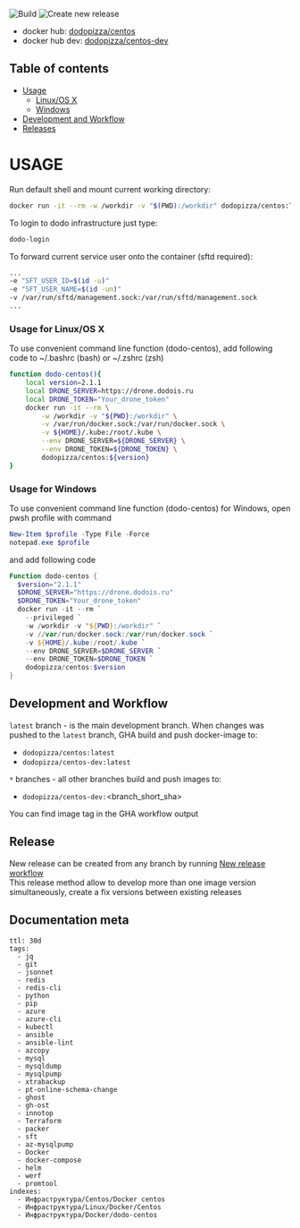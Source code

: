 ![Build](https://github.com/dodopizza/centos/workflows/Build/badge.svg?branch=latest&event=push)
![Create new release](https://github.com/dodopizza/centos/workflows/Create%20new%20release/badge.svg?event=workflow_dispatch)

* docker hub: [dodopizza/centos](https://hub.docker.com/r/dodopizza/centos)
* docker hub dev: [dodopizza/centos-dev](https://hub.docker.com/r/dodopizza/centos-dev)

## Table of contents
* [Usage](#usage)
  * [Linux/OS X](#usage-for-linuxos-x)
  * [Windows](#usage-for-windows)
* [Development and Workflow](#development-and-workflow)
* [Releases](#releases)

# USAGE

Run default shell and mount current working directory:
```bash
docker run -it --rm -w /workdir -v "$(PWD):/workdir" dodopizza/centos:TAG
```

To login to dodo infrastructure just type:
```bash
dodo-login
```

To forward current service user onto the container (sftd required):
```bash
...
-e "SFT_USER_ID=$(id -u)"
-e "SFT_USER_NAME=$(id -un)"
-v /var/run/sftd/management.sock:/var/run/sftd/management.sock
...
```

### Usage for Linux/OS X

To use convenient command line function (dodo-centos), add following code to ~/.bashrc (bash) or ~/.zshrc (zsh)
```bash
function dodo-centos(){
	local version=2.1.1
	local DRONE_SERVER=https://drone.dodois.ru
	local DRONE_TOKEN="Your_drone_token"
	docker run -it --rm \
		-w /workdir -v "${PWD}:/workdir" \
		-v /var/run/docker.sock:/var/run/docker.sock \
		-v ${HOME}/.kube:/root/.kube \
		--env DRONE_SERVER=${DRONE_SERVER} \
		--env DRONE_TOKEN=${DRONE_TOKEN} \
		dodopizza/centos:${version}
}
```

### Usage for Windows

To use convenient command line function (dodo-centos) for Windows, open pwsh profile with command
```powershell
New-Item $profile -Type File -Force
notepad.exe $profile
```

and add following code
```powershell
Function dodo-centos {
  $version="2.1.1"
  $DRONE_SERVER="https://drone.dodois.ru"
  $DRONE_TOKEN="Your_drone_token"
  docker run -it --rm `
    --privileged `
    -w /workdir -v "${PWD}:/workdir" `
    -v //var/run/docker.sock:/var/run/docker.sock `
    -v ${HOME}/.kube:/root/.kube `
    --env DRONE_SERVER=$DRONE_SERVER `
    --env DRONE_TOKEN=$DRONE_TOKEN `
    dodopizza/centos:$version
}
```

## Development and Workflow

`latest` branch - is the main development branch. When changes was pushed to the `latest` branch, GHA build and push docker-image to:
* `dodopizza/centos:latest`
* `dodopizza/centos-dev:latest`

`*` branches - all other branches build and push images to:
* `dodopizza/centos-dev:`<branch_short_sha>

You can find image tag in the GHA workflow output

## Release
New release can be created from any branch by running [New release workflow](actions?query=workflow%3A%22Create+new+release%22) \
This release method allow to develop more than one image version simultaneously, create a fix versions between existing releases


## Documentation meta

```documentation
ttl: 30d
tags:
  - jq
  - git
  - jsonnet
  - redis
  - redis-cli
  - python
  - pip
  - azure
  - azure-cli
  - kubectl
  - ansible
  - ansible-lint
  - azcopy
  - mysql
  - mysqldump
  - mysqlpump
  - xtrabackup
  - pt-online-schema-change
  - ghost
  - gh-ost
  - innotop
  - Terraform
  - packer
  - sft
  - az-mysqlpump
  - Docker
  - docker-compose
  - helm
  - werf
  - promtool
indexes:
  - Инфраструктура/Centos/Docker centos
  - Инфраструктура/Linux/Docker/Centos
  - Инфраструктура/Docker/dodo-centos
```